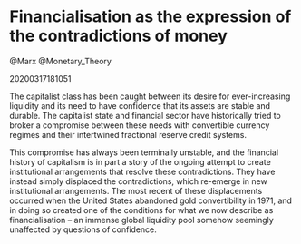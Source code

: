 Financialisation as the expression of the contradictions of money
========================================
@Marx
@Monetary_Theory


20200317181051

The capitalist class has been caught between its desire for ever-increasing liquidity
and its need to have confidence that its assets are stable and durable. The capitalist
state and financial sector have historically tried to broker a compromise between these
needs with convertible currency regimes and their intertwined fractional reserve
credit systems.

This compromise has always been terminally unstable, and the financial history of
capitalism is in part a story of the ongoing attempt to create institutional
arrangements that resolve these contradictions. They have instead simply displaced
the contradictions, which re-emerge in new institutional arrangements.
The most recent of these displacements occurred when the United States abandoned
gold convertibility in 1971, and in doing so created one of the conditions for what we
now describe as financialisation – an immense global liquidity pool somehow
seemingly unaffected by questions of confidence.
